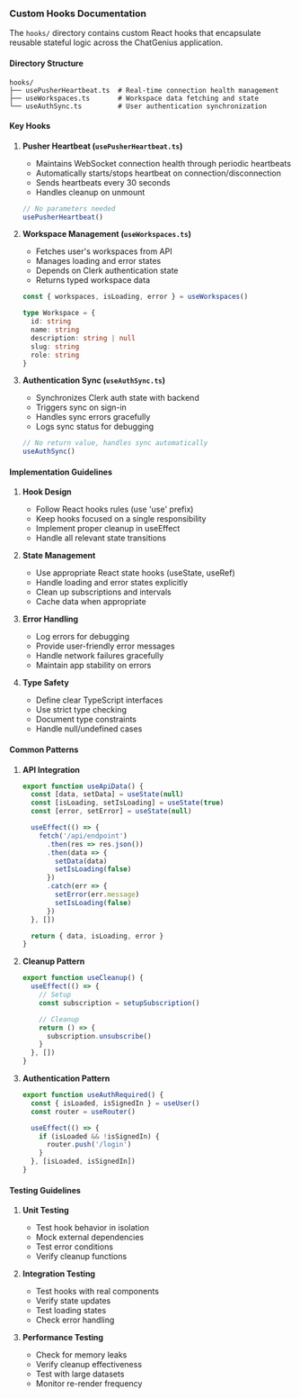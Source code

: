 ### Custom Hooks Documentation

The `hooks/` directory contains custom React hooks that encapsulate reusable stateful logic across the ChatGenius application.

#### Directory Structure

```
hooks/
├── usePusherHeartbeat.ts  # Real-time connection health management
├── useWorkspaces.ts       # Workspace data fetching and state
└── useAuthSync.ts         # User authentication synchronization
```

#### Key Hooks

1. **Pusher Heartbeat (`usePusherHeartbeat.ts`)**
   - Maintains WebSocket connection health through periodic heartbeats
   - Automatically starts/stops heartbeat on connection/disconnection
   - Sends heartbeats every 30 seconds
   - Handles cleanup on unmount

   ```typescript
   // No parameters needed
   usePusherHeartbeat()
   ```

2. **Workspace Management (`useWorkspaces.ts`)**
   - Fetches user's workspaces from API
   - Manages loading and error states
   - Depends on Clerk authentication state
   - Returns typed workspace data

   ```typescript
   const { workspaces, isLoading, error } = useWorkspaces()

   type Workspace = {
     id: string
     name: string
     description: string | null
     slug: string
     role: string
   }
   ```

3. **Authentication Sync (`useAuthSync.ts`)**
   - Synchronizes Clerk auth state with backend
   - Triggers sync on sign-in
   - Handles sync errors gracefully
   - Logs sync status for debugging

   ```typescript
   // No return value, handles sync automatically
   useAuthSync()
   ```

#### Implementation Guidelines

1. **Hook Design**
   - Follow React hooks rules (use 'use' prefix)
   - Keep hooks focused on a single responsibility
   - Implement proper cleanup in useEffect
   - Handle all relevant state transitions

2. **State Management**
   - Use appropriate React state hooks (useState, useRef)
   - Handle loading and error states explicitly
   - Clean up subscriptions and intervals
   - Cache data when appropriate

3. **Error Handling**
   - Log errors for debugging
   - Provide user-friendly error messages
   - Handle network failures gracefully
   - Maintain app stability on errors

4. **Type Safety**
   - Define clear TypeScript interfaces
   - Use strict type checking
   - Document type constraints
   - Handle null/undefined cases

#### Common Patterns

1. **API Integration**
   ```typescript
   export function useApiData() {
     const [data, setData] = useState(null)
     const [isLoading, setIsLoading] = useState(true)
     const [error, setError] = useState(null)

     useEffect(() => {
       fetch('/api/endpoint')
         .then(res => res.json())
         .then(data => {
           setData(data)
           setIsLoading(false)
         })
         .catch(err => {
           setError(err.message)
           setIsLoading(false)
         })
     }, [])

     return { data, isLoading, error }
   }
   ```

2. **Cleanup Pattern**
   ```typescript
   export function useCleanup() {
     useEffect(() => {
       // Setup
       const subscription = setupSubscription()

       // Cleanup
       return () => {
         subscription.unsubscribe()
       }
     }, [])
   }
   ```

3. **Authentication Pattern**
   ```typescript
   export function useAuthRequired() {
     const { isLoaded, isSignedIn } = useUser()
     const router = useRouter()

     useEffect(() => {
       if (isLoaded && !isSignedIn) {
         router.push('/login')
       }
     }, [isLoaded, isSignedIn])
   }
   ```

#### Testing Guidelines

1. **Unit Testing**
   - Test hook behavior in isolation
   - Mock external dependencies
   - Test error conditions
   - Verify cleanup functions

2. **Integration Testing**
   - Test hooks with real components
   - Verify state updates
   - Test loading states
   - Check error handling

3. **Performance Testing**
   - Check for memory leaks
   - Verify cleanup effectiveness
   - Test with large datasets
   - Monitor re-render frequency 